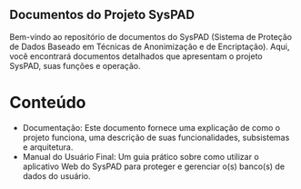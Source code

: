 ## Documentos do Projeto SysPAD
Bem-vindo ao repositório de documentos do SysPAD (Sistema de Proteção de Dados Baseado em Técnicas de Anonimização e de Encriptação). Aqui, você encontrará documentos detalhados que apresentam o projeto SysPAD, suas funções e operação.

# Conteúdo
- Documentação: Este documento fornece uma explicação de como o projeto funciona, uma descrição de suas funcionalidades, subsistemas e arquitetura.
- Manual do Usuário Final: Um guia prático sobre como utilizar o aplicativo Web do SysPAD para proteger e gerenciar o(s) banco(s) de dados do usuário.
